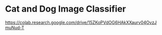# Cat and Dog Image Classifier

https://colab.research.google.com/drive/15ZKoPVdOG6HAkXXaurv04OvzJmuNud-T